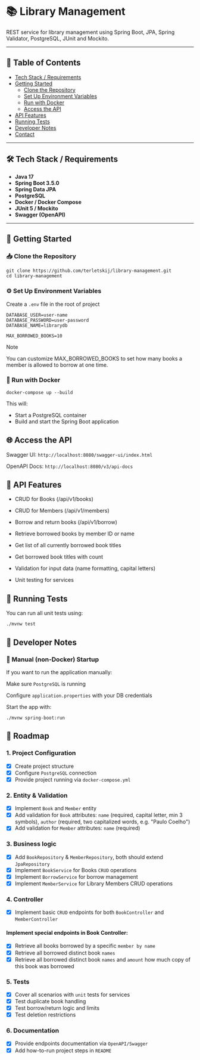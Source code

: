 # 📚 Library Management
REST service for library management using Spring Boot, JPA, Spring Validator, PostgreSQL, JUnit and Mockito.


---

## 📑 Table of Contents

- [Tech Stack / Requirements](#-tech-stack--requirements)
- [Getting Started](#-getting-started)
  - [Clone the Repository](#clone-the-repository)
  - [Set Up Environment Variables](#set-up-environment-variables)
  - [Run with Docker](#run-with-docker)
  - [Access the API](#access-the-api)
- [API Features](#-api-features)
- [Running Tests](#-running-tests)
- [Developer Notes](#-developer-notes)
- [Contact](#-contact)

---

## 🛠️ Tech Stack / Requirements

- **Java 17**
- **Spring Boot 3.5.0**
- **Spring Data JPA**
- **PostgreSQL**
- **Docker / Docker Compose**
- **JUnit 5 / Mockito**
- **Swagger (OpenAPI)**

---

## 🚀 Getting Started

### 📥 Clone the Repository

```
git clone https://github.com/terletskij/library-management.git
cd library-management
```
### ⚙️ Set Up Environment Variables
Create a `.env` file in the root of project
```
DATABASE_USER=user-name
DATABASE_PASSWORD=user-password
DATABASE_NAME=librarydb

MAX_BORROWED_BOOKS=10
```
> [!NOTE]
> You can customize MAX_BORROWED_BOOKS to set how many books a member is allowed to borrow at one time.

### 🐳 Run with Docker
```
docker-compose up --build
```
This will:
- Start a PostgreSQL container
- Build and start the Spring Boot application

## 🌐 Access the API
Swagger UI: `http://localhost:8080/swagger-ui/index.html`

OpenAPI Docs: `http://localhost:8080/v3/api-docs`

## 📘 API Features
- CRUD for Books (/api/v1/books)

- CRUD for Members (/api/v1/members)

- Borrow and return books (/api/v1/borrow)

- Retrieve borrowed books by member ID or name

- Get list of all currently borrowed book titles

- Get borrowed book titles with count

- Validation for input data (name formatting, capital letters)

- Unit testing for services

## 🧪 Running Tests
You can run all unit tests using:
```
./mvnw test
```

## 📝 Developer Notes
### 🧰 Manual (non-Docker) Startup
If you want to run the application manually:

Make sure `PostgreSQL` is running

Configure `application.properties` with your DB credentials

Start the app with:
```
./mvnw spring-boot:run
```


## 🚀 Roadmap

### 1. Project Configuration
  - [x] Create project structure
  - [x] Configure `PostgreSQL` connection
  - [x] Provide project running via `docker-compose.yml`
### 2. Entity & Validation
  - [x] Implement `Book` and `Member` entity
  - [x] Add validation for `Book` attributes: `name` (required, capital letter, min 3 symbols), `author` (required, two capitalized words, e.g. "Paulo Coelho")
  - [x] Add validation for `Member` attributes: `name` (required)
### 3. Business logic
  - [x] Add `BookRepository` & `MemberRepository`, both should extend `JpaRepository`
  - [x] Implement `BookService` for Books `CRUD` operations
  - [x] Implement `BorrowService` for borrow management
  - [x] Implement `MemberService` for Library Members CRUD operations
### 4. Controller
  - [x] Implement basic `CRUD` endpoints for both `BookController` and `MemberController` <br>
  #### Implement special endpoints in Book Controller:
  - [x] Retrieve all books borrowed by a specific `member by name`
  - [x] Retrieve all borrowed distinct book `names`
  - [x] Retrieve all borrowed distinct book `names` and `amount` how much copy of this book was borrowed
### 5. Tests
  - [x] Cover all scenarios with `unit` tests for services
  - [x] Test duplicate book handling
  - [x] Test borrow/return logic and limits
  - [x] Test deletion restrictions
### 6. Documentation
  - [x] Provide endpoints documentation via `OpenAPI/Swagger`
  - [x] Add how-to-run project steps in `README`
